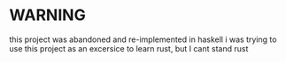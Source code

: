 # WARNING
this project was abandoned and re-implemented in haskell
i was trying to use this project as an excersice to learn rust, but I cant stand rust

